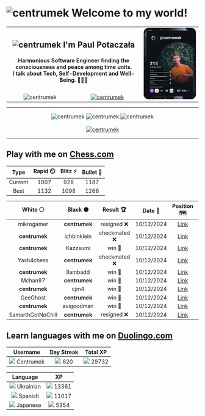 <h1>
  <img
    src="https://emojis.slackmojis.com/emojis/images/1531849430/4246/blob-sunglasses.gif"
    width="30"
    alt="centrumek"
  />
  Welcome to my world!
</h1>

<table>
  <tbody>
    <tr>
      <td align="center" width="70%" colspan="2">
        <h2>
          <img
            src="https://raw.githubusercontent.com/MartinHeinz/MartinHeinz/master/wave.gif"
            width="30px"
            alt="centrumek"
          />
          I'm Paul Potaczała
        </h2>
        <h4>
          Harmonious Software Engineer finding the consciousness and peace among time units.
          <br/>
          I talk about Tech, Self-Development and Well-Being. 🌿🧘🚀
        </h4>
      </td>
      <td width="30%" rowspan="2">
        <a href="https://app.daily.dev/centrumek">
          <img
            src="./devcard.svg"
            alt="centrumek"
          />
        </a>
      </td>
    </tr>
    <tr align="center">
      <td>
        <img
          src="https://komarev.com/ghpvc/?username=centrumek&label=visitors&color=0e75b6&style=flat"
          alt="centrumek"
        >
      </td>
      <td>
        <a href="https://stackoverflow.com/users/14496012/centrumek">
          <img
            src="https://stackoverflow.com/users/flair/14496012.png?theme=dark"
            alt="centrumek"
          >
        </a>
      </td>
    </tr>
  </tbody>
</table>

---
<div align="center">
  <img 
    src="https://github-readme-stats.vercel.app/api?username=centrumek&show_icons=true&count_private=true&theme=dark&hide_border=true&hide=issues,contribs&bg_color=00000000"
    alt="centrumek"
  />
  <img
    src="https://github-readme-stats.vercel.app/api/top-langs/?username=centrumek&layout=compact&hide_border=true&theme=dark&bg_color=00000000&langs_count=6&exclude_repo=air-statistic-app"
    alt="centrumek"
  />
  <img 
    src="https://github-readme-streak-stats.herokuapp.com?user=centrumek&theme=dark&hide_border=true&background=FFFFFF00"
    alt="centrumek"
  />
  <br/>
  <br/>
  <a href="https://www.buymeacoffee.com/centrumek">
    <img
      src="https://cdn.buymeacoffee.com/buttons/v2/default-orange.png"
      height="50"
      width="210"
      alt="centrumek"
    />
  </a>
</div>

---

## Play with me on [Chess.com](https://www.chess.com/member/centrumek)

<div align="center">
<!--START_SECTION:chessStats-->
<!-- Automatically generated with https://github.com/Balastrong/chess-stats-action -->

| Type | Rapid ⏲️ | Blitz ⚡ | Bullet 🔫 |
|:---:|:---:|:---:|:---:|
| Current | 1007 | 928 | 1187 |
| Best | 1132 | 1098 | 1266 |

| White ⚪ | Black ⚫ | Result 🏆 | Date 📅 | Position 🗺️ | Type 🕕 |
|:---:|:---:|:---:|:---:|:---:|:---:|
| mikrogamer | **centrumek** | resigned ❌ | 10/12/2024 | <a href="http://www.ee.unb.ca/cgi-bin/tervo/fen.pl?select=8/3k1Q1p/4p3/4P3/4P1P1/2P5/6PK/8 b - -">Link</a> | Bullet |
| **centrumek** | ichbinklein | checkmated ❌ | 10/12/2024 | <a href="http://www.ee.unb.ca/cgi-bin/tervo/fen.pl?select=2kr3r/6pp/ppp1b3/2b2p2/5Pq1/2N2K2/PPP5/R1B1R3 w - -">Link</a> | Bullet |
| **centrumek** | Kazzsumi | win 🥇 | 10/12/2024 | <a href="http://www.ee.unb.ca/cgi-bin/tervo/fen.pl?select=8/5k2/5p2/1pK1b2r/1P6/8/8/r7 b - -">Link</a> | Bullet |
| Yash4chess | **centrumek** | checkmated ❌ | 10/12/2024 | <a href="http://www.ee.unb.ca/cgi-bin/tervo/fen.pl?select=8/7p/4R3/1k1R2p1/5p2/BP1K3P/P4P2/8 b - -">Link</a> | Bullet |
| **centrumek** | lIambadd | win 🥇 | 10/12/2024 | <a href="http://www.ee.unb.ca/cgi-bin/tervo/fen.pl?select=8/p7/4R3/8/3p3R/2k1p1K1/5rP1/8 b - -">Link</a> | Bullet |
| Mchan87 | **centrumek** | win 🥇 | 10/12/2024 | <a href="http://www.ee.unb.ca/cgi-bin/tervo/fen.pl?select=8/pp2k3/2p5/3p4/3P1N2/8/PP2KP2/1B6 w - -">Link</a> | Bullet |
| **centrumek** | cjm4 | win 🥇 | 10/12/2024 | <a href="http://www.ee.unb.ca/cgi-bin/tervo/fen.pl?select=2Q4k/2P3pp/8/P7/2p1r1P1/6K1/7P/8 b - -">Link</a> | Bullet |
| GeeGhost | **centrumek** | win 🥇 | 10/12/2024 | <a href="http://www.ee.unb.ca/cgi-bin/tervo/fen.pl?select=3r1r2/1Q1nk3/2B3p1/P1pPpp1p/2P1P2P/5P2/5P2/5RK1 w - -">Link</a> | Bullet |
| **centrumek** | avigoodman | win 🥇 | 10/12/2024 | <a href="http://www.ee.unb.ca/cgi-bin/tervo/fen.pl?select=5k2/1R4pp/p2b1n2/3p1K2/P7/1r6/2R3PP/8 b - -">Link</a> | Bullet |
| SamarthGotNoChill | **centrumek** | resigned ❌ | 10/12/2024 | <a href="http://www.ee.unb.ca/cgi-bin/tervo/fen.pl?select=2Q5/N6k/8/8/4P2K/5PR1/P7/8 b - -">Link</a> | Bullet |

<!--END_SECTION:chessStats-->
</div>

## Learn languages with me on [Duolingo.com](https://www.duolingo.com/profile/Centrumek)

<div align="center">
<!--START_SECTION:duolingoStats-->
<!-- Automatically generated with https://github.com/centrumek/duolingo-readme-stats-->

| Username | Day Streak | Total XP |
|:---:|:---:|:---:|
| <img src="https://raw.githubusercontent.com/centrumek/duolingo-readme-stats/main/assets/duolingo.png" height="12"> Centrumek | <img src="https://raw.githubusercontent.com/centrumek/duolingo-readme-stats/main/assets/streakinactive.svg" height="12"> 620 | <img src="https://raw.githubusercontent.com/centrumek/duolingo-readme-stats/main/assets/xp.svg" height="12"> 29732 | <img src="https://raw.githubusercontent.com/centrumek/duolingo-readme-stats/main/assets/xp.svg" height="12"> 0 |

| Language | XP |
|:---:|:---:|
| <img src="https://raw.githubusercontent.com/centrumek/duolingo-readme-stats/main/assets/langs/ukrainian.svg" height="12"> Ukrainian | <img src="https://raw.githubusercontent.com/centrumek/duolingo-readme-stats/main/assets/xp.svg" height="12"> 13361 |
| <img src="https://raw.githubusercontent.com/centrumek/duolingo-readme-stats/main/assets/langs/spanish.svg" height="12"> Spanish | <img src="https://raw.githubusercontent.com/centrumek/duolingo-readme-stats/main/assets/xp.svg" height="12"> 11017 |
| <img src="https://raw.githubusercontent.com/centrumek/duolingo-readme-stats/main/assets/langs/japanese.svg" height="12"> Japanese | <img src="https://raw.githubusercontent.com/centrumek/duolingo-readme-stats/main/assets/xp.svg" height="12"> 5354 |

<!--END_SECTION:duolingoStats-->
</div>
<!--
**centrumek/centrumek** is a ✨ _special_ ✨ repository because its `README.md` (this file) appears on your GitHub profile.

Here are some ideas to get you started:

- 🔭 I’m currently working on ...
- 🌱 I’m currently learning ...
- 👯 I’m looking to collaborate on ...
- 🤔 I’m looking for help with ...
- 💬 Ask me about ...
- 📫 How to reach me: ...
- 😄 Pronouns: ...
- ⚡ Fun fact: ...
-->
